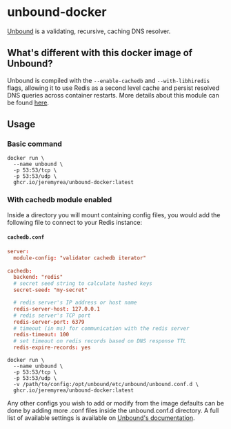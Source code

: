 # unbound-docker

[Unbound](https://nlnetlabs.nl/projects/unbound/about/) is a validating, recursive, caching DNS resolver.

## What's different with this docker image of Unbound?
Unbound is compiled with the `--enable-cachedb` and `--with-libhiredis` flags, allowing it to use Redis as a second level cache and persist resolved DNS queries across container restarts. More details about this module can be found [here](https://unbound.docs.nlnetlabs.nl/en/latest/manpages/unbound.conf.html?highlight=cachedb#cache-db-module-options).

## Usage

### Basic command
``` shell
docker run \
  --name unbound \
  -p 53:53/tcp \
  -p 53:53/udp \
  ghcr.io/jeremyrea/unbound-docker:latest
```

### With cachedb module enabled

Inside a directory you will mount containing config files, you would add the following file to connect to your Redis instance:

#### **`cachedb.conf`**
``` conf
server:
  module-config: "validator cachedb iterator"
  
cachedb:
  backend: "redis"
  # secret seed string to calculate hashed keys
  secret-seed: "my-secret"

  # redis server's IP address or host name
  redis-server-host: 127.0.0.1
  # redis server's TCP port
  redis-server-port: 6379
  # timeout (in ms) for communication with the redis server
  redis-timeout: 100
  # set timeout on redis records based on DNS response TTL
  redis-expire-records: yes
```

``` shell
docker run \
  --name unbound \
  -p 53:53/tcp \
  -p 53:53/udp \
  -v /path/to/config:/opt/unbound/etc/unbound/unbound.conf.d \
  ghcr.io/jeremyrea/unbound-docker:latest
```

Any other configs you wish to add or modify from the image defaults can be done by adding more .conf files inside the unbound.conf.d directory. A full list of available settings is available on [Unbound's documentation](https://unbound.docs.nlnetlabs.nl/en/latest/manpages/unbound.conf.html).
